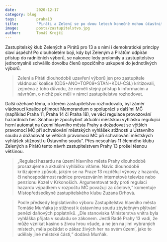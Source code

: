 ```yaml
---
date:         2020-12-17
category: blog
tags:         praha13
title:        "Piráti a Zelení se po dvou letech konečně mohou účastnit výborů "
image:        posts/zastupitelstvo.jpg
author:       Tomáš Krejčí
---
```


Zastupitelský klub Zelených a Pirátů pro 13 a s nimi i demokratické principy slaví úspěch! Po dlouholetém boji, kdy byl Zeleným a Pirátům odpírán přístup do radničních výborů, se nakonec ledy prolomily a zastupitelstvo jednomyslně schválilo dovolbu členů opozičního uskupení do jednotlivých výborů. 

> Zelení a Piráti dlouhodobě uzavření výborů jen pro zastupitele vládnoucí koalice (ODS+ANO+TOP09+STAN+KDU-ČSL) kritizovali, zejména z toho důvodu, že neměli stejný přístup k informacím a návrhům, o nichž pak měli v rámci zastupitelstva rozhodovat.

Další ožehavé téma, o kterém zastupitelstvo rozhodovalo, byl záměr vládnoucí koalice přijmout Memorandum o spolupráci s dalšími MČ (například Praha 11, Praha 14 či Praha 18), ve věci regulace provozování hazardních her. Snahou je zpochybnit aktuální městskou vyhlášku regulující herní automat na území hlavního města Prahy a dožadovat se větších pravomocí MČ při schvalování městských vyhlášek stížností u Ústavního soudu a dožadovat se větších pravomocí MČ při schvalování městských vyhlášek stížností u Ústavního soudu“. Přes nesouhlas 11 členného klubu Zelených a Pirátů tento návrh zastupitelstvem Prahy 13  prošel těsnou většinou.

> „Regulaci hazardu na území hlavního města Prahy dlouhodobě prosazujeme a aktuální vyhlášku vítáme. Navíc dlouhodobě kritizujeme způsob, jakým se na Praze 13 rozdělují výnosy z hazardu, či nehospodárnost radnice provozováním internetové televize nebo penzionu Kozel v Krkonoších. Argumentovat tedy proti regulaci hazardu výpadkem v rozpočtu MČ považuji za účelové,“  komentuje Místopředsedkyně zastupitelského klubu Zuzana Drhová.

> Podle předsedy legislativního výboru Zastupitelstva hlavního města Tomáše Murňáka je stížnost k ústavnímu soudu zbytečným plýtvání penězi daňových poplatníků. „Dle stanoviska Ministerstva vnitra byla vyhláška přijata v souladu se zákonem. Jestli Radě Prahy 13 vadí, že může vznikat kasino s živou hrou všude, a ne jen na jimi vybraných místech, měla požádat o zákaz živých her na svém území, jako to udělaly jiné městské části,“ dodává Murňák.
